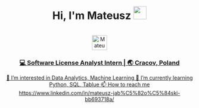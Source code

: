 <div align="center">
 <h1> Hi, I'm Mateusz <img src="https://media.giphy.com/media/hvRJCLFzcasrR4ia7z/giphy.gif" width="35px"></h1>
</div>
<br>

<div align="center">
 <a href="https://www.linkedin.com/in/mateusz-jab%C5%82o%C5%84ski-bb693718a/" target="_blank">
   <img align="center" alt="Mateusz Jablonski | Linkedin " width="40px" src="http://www.prepare1.com/wp-content/uploads/2014/04/linkedin-logo-high-res-1254-1024x1024.jpg"</a>

<br>

<div align="center">
<h3>💻 Software License Analyst Intern | 🌏 Cracov, Poland </h3>
</div>

👀 I’m interested in Data Analytics, Machine Learning
🌱 I’m currently learning Python, SQL, Tablue
📫 How to reach me https://www.linkedin.com/in/mateusz-jab%C5%82o%C5%84ski-bb693718a/

<!---
matJablo/matJablo is a ✨ special ✨ repository because its `README.md` (this file) appears on your GitHub profile.
You can click the Preview link to take a look at your changes.
<br>
![Mateusz Jablonski Stats](https://github-readme-stats.vercel.app/api?username=matJablo)
[![Dev.to](https://github-readme-stats.vercel.app/api/pin/?username=matJablo&repo=Mechatronic-ATM-Project)](https://github.com/matJablo/Mechatronic-ATM-Project)
[![Dev.to](https://github-readme-stats.vercel.app/api/pin/?username=matJablo&repo=Crash-Course-on-Python-Answers)](https://github.com/matJablo/Crash-Course-on-Python-Answers)
![](https://komarev.com/ghpvc/?username=matJablo)
